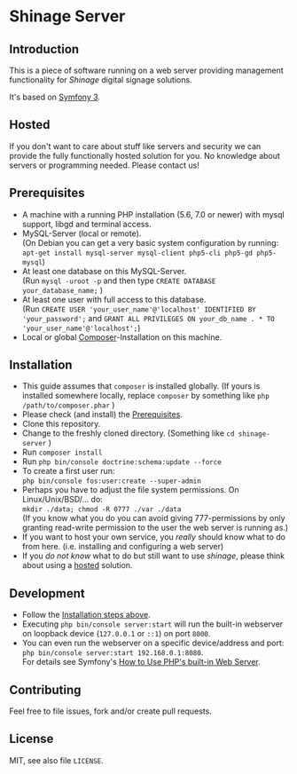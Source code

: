 Shinage Server
==============


Introduction
------------

This is a piece of software running on a web server providing management
functionality for *Shinage* digital signage solutions.

It's based on [Symfony 3](http://symfony.com/).


Hosted
------
If you don't want to care about stuff like servers and security
 we can provide the fully functionally hosted solution for you.
 No knowledge about servers or programming needed.
 Please contact us!


Prerequisites
-------------
* A machine with a running PHP installation (5.6, 7.0 or newer)
  with mysql support, libgd and terminal access.
* MySQL-Server (local or remote).  
  (On Debian you can get a very basic system configuration by running:  
  `apt-get install mysql-server mysql-client php5-cli php5-gd php5-mysql`)
* At least one database on this MySQL-Server.  
  (Run `mysql -uroot -p` and then type `CREATE DATABASE your_database_name;` )
* At least one user with full access to this database.  
  (Run `CREATE USER 'your_user_name'@'localhost' IDENTIFIED BY 'your_password';` and `GRANT ALL PRIVILEGES ON your_db_name . * TO 'your_user_name'@'localhost';`)
* Local or global [Composer](https://getcomposer.org/download/)-Installation
  on this machine.




Installation
------------
* This guide assumes that `composer` is installed globally.
  (If yours is installed somewhere locally, 
   replace `composer` by something like `php /path/to/composer.phar` )
* Please check (and install) the [Prerequisites](#Prerequisites).
* Clone this repository.
* Change to the freshly cloned directory. (Something like `cd shinage-server` )
* Run `composer install`
* Run `php bin/console doctrine:schema:update --force`
* To create a first user run:  
  `php bin/console fos:user:create --super-admin`
* Perhaps you have to adjust the file system permissions. On Linux/Unix/BSD/... do:  
  `mkdir ./data; chmod -R 0777 ./var ./data`  
  (If you know what you do you can avoid giving 777-permissions by only granting 
   read-write permission to the user the web server is running as.)
* If you want to host your own service,
  you *really* should know what to do from here.
  (i.e. installing and configuring a web server)
* If you *do not know* what to do but still want to use *shinage*,
  please think about using a [hosted](#Hosted) solution.


Development
-----------
* Follow the [Installation steps above](#Installation).
* Executing `php bin/console server:start`  will run the built-in
  webserver on loopback device (`127.0.0.1` or `::1`) on port `8000`.
* You can even run the webserver on a specific device/address and port:  
  `php bin/console server:start 192.168.0.1:8080`.  
  For details see Symfony's [How to Use PHP's built-in Web Server](http://symfony.com/doc/current/setup/built_in_web_server.html).



Contributing
------------
Feel free to file issues, fork and/or create pull requests.


License
-------
MIT, see also file `LICENSE`.



